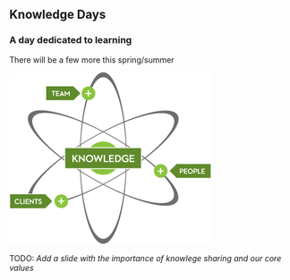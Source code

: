 ## Knowledge Days
### A day dedicated to learning
There will be a few more this spring/summer

![Alt text](img/atom-graph.gif)

TODO: _Add a slide with the importance of knowlege sharing and our core values_